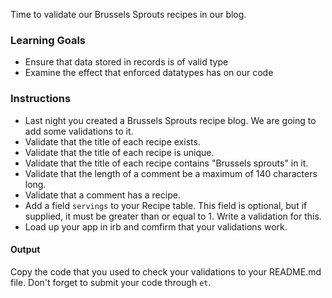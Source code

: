 Time to validate our Brussels Sprouts recipes in our blog.

### Learning Goals

* Ensure that data stored in records is of valid type
* Examine the effect that enforced datatypes has on our code

### Instructions

* Last night you created a Brussels Sprouts recipe blog. We are going to add some validations to it.
* Validate that the title of each recipe exists.
* Validate that the title of each recipe is unique.
* Validate that the title of each recipe contains "Brussels sprouts" in it.
* Validate that the length of a comment be a maximum of 140 characters long.
* Validate that a comment has a recipe.
* Add a field `servings` to your Recipe table. This field is optional, but if supplied, it must be greater than or equal to 1. Write a validation for this.
* Load up your app in irb and comfirm that your validations work.

#### Output

Copy the code that you used to check your validations to your README.md file. Don't forget to submit your code through `et`.
